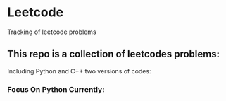 # Leetcode
Tracking of leetcode problems


## This repo is a collection of leetcodes problems:
Including Python and C++ two versions of codes:

### Focus On Python Currently:

